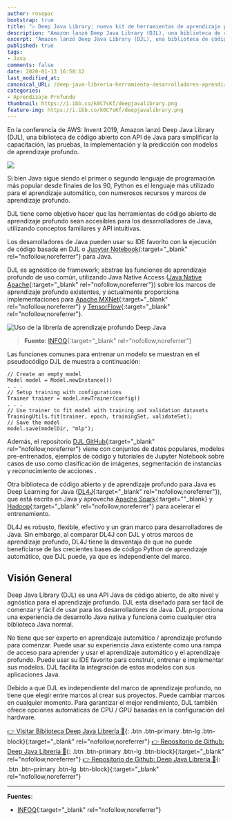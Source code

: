 ```yaml
---
author: rosepac
bootstrap: true
title: "▷ Deep Java Library: nuevo kit de herramientas de aprendizaje profundo para desarrolladores de Java 👨‍💻 "
description: "Amazon lanzó Deep Java Library (DJL), una biblioteca de código abierto con API de Java para simplificar la capacitación, las pruebas, la implementación y la creación de proyectos de aprendizaje profundo"
excerpt: "Amazon lanzó Deep Java Library (DJL), una biblioteca de código abierto con API de Java para simplificar la capacitación, las pruebas, la implementación y la creación de proyectos de aprendizaje profundo"
published: true
tags:
- Java
comments: false
date: 2020-01-13 16:58:12
last_modified_at: 
canonical_URL: /deep-java-libreria-herramienta-desarrolladores-aprendizaje-profundo/
categories:
- Aprendizaje Profundo
thumbnail: https://i.ibb.co/k0C7sKf/deepjavalibrary.png
feature-img: https://i.ibb.co/k0C7sKf/deepjavalibrary.png
---
```


En la conferencia de AWS: Invent 2019, Amazon lanzó Deep Java Library (DJL), una biblioteca de código abierto con API de Java para simplificar la capacitación, las pruebas, la implementación y la predicción con modelos de aprendizaje profundo.

![](https://i.ibb.co/k0C7sKf/deepjavalibrary.png)

Si bien Java sigue siendo el primer o segundo lenguaje de programación más popular desde finales de los 90, Python es el lenguaje más utilizado para el aprendizaje automático, con numerosos recursos y marcos de aprendizaje profundo.

DJL tiene como objetivo hacer que las herramientas de código abierto de aprendizaje profundo sean accesibles para los desarrolladores de Java, utilizando conceptos familiares y API intuitivas.

Los desarrolladores de Java pueden usar su IDE favorito con la ejecución de código basada en DJL o [Jupyter Notebook](https://jupyter.org/){:target="_blank" rel="nofollow,noreferrer"} para Java.

DJL es agnóstico de framework; abstrae las funciones de aprendizaje profundo de uso común, utilizando Java Native Access ([Java Native Apache](https://github.com/java-native-access/jna){:target="_blank" rel="nofollow,noreferrer"}) sobre los marcos de aprendizaje profundo existentes, y actualmente proporciona implementaciones para [Apache MXNet](https://mxnet.apache.org/){:target="_blank" rel="nofollow,noreferrer"} y [TensorFlow](https://www.tensorflow.org/){:target="_blank" rel="nofollow,noreferrer"}.

![](https://i.ibb.co/NVg9mBH/1deep-java-library-1578484330456.jpg "Uso de la librería de aprendizaje profundo Deep Java")
> **Fuente**: [INFOQ](https://www.infoq.com/news/2020/01/deep-java-library/){:target="_blank" rel="nofollow,noreferrer"}

Las funciones comunes para entrenar un modelo se muestran en el pseudocódigo DJL de muestra a continuación:

```
// Create an empty model
Model model = Model.newInstance())
. . .
// Setup training with configurations
Trainer trainer = model.newTrainer(config))
. . .
// Use trainer to fit model with training and validation datasets
TrainingUtils.fit(trainer, epoch, trainingSet, validateSet);                   
// Save the model         
model.save(modelDir, "mlp"); 
```

Además, el repositorio [DJL GitHub](https://github.com/awslabs/djl){:target="_blank" rel="nofollow,noreferrer"} viene con conjuntos de datos populares, modelos pre-entrenados, ejemplos de código y tutoriales de Jupyter Notebook sobre casos de uso como clasificación de imágenes, segmentación de instancias y reconocimiento de acciones .  

Otra biblioteca de código abierto y de aprendizaje profundo para Java es Deep Learning for Java ([DL4J](https://deeplearning4j.org/){:target="_blank" rel="nofollow,noreferrer"}), que está escrita en Java y aprovecha [Apache Spark](https://spark.apache.org/){:target=""_blank} y [Hadoop](https://hadoop.apache.org/){:target="_blank" rel="nofollow,noreferrer"} para acelerar el entrenamiento.

DL4J es robusto, flexible, efectivo y un gran marco para desarrolladores de Java. Sin embargo, al  comparar DL4J con DJL y otros marcos de aprendizaje profundo, DL4J tiene la desventaja de que no puede beneficiarse de las crecientes bases de código Python de aprendizaje automático, que DJL puede, ya que es independiente del marco.

## Visión General

Deep Java Library (DJL) es una API Java de código abierto, de alto nivel y agnóstica para el aprendizaje profundo. DJL está diseñado para ser fácil de comenzar y fácil de usar para los desarrolladores de Java. DJL proporciona una experiencia de desarrollo Java nativa y funciona como cualquier otra biblioteca Java normal.

No tiene que ser experto en aprendizaje automático / aprendizaje profundo para comenzar. Puede usar su experiencia Java existente como una rampa de acceso para aprender y usar el aprendizaje automático y el aprendizaje profundo. Puede usar su IDE favorito para construir, entrenar e implementar sus modelos. DJL facilita la integración de estos modelos con sus aplicaciones Java.

Debido a que DJL es independiente del marco de aprendizaje profundo, no tiene que elegir entre marcos al crear sus proyectos. Puede cambiar marcos en cualquier momento. Para garantizar el mejor rendimiento, DJL también ofrece opciones automáticas de CPU / GPU basadas en la configuración del hardware.

[👉 Visitar Biblioteca Deep Java Librería 🤖](https://djl.ai/){: .btn .btn-primary .btn-lg .btn-block}{:target="_blank" rel="nofollow,noreferrer"}
[👉 Repositorio de Github: Deep Java Librería 🤖](https://github.com/awslabs/djl#deep-java-library-djl){: .btn .btn-primary .btn-lg .btn-block}{:target="_blank" rel="nofollow,noreferrer"}
[👉 Repositorio de Github: Deep Java Librería 🤖](https://github.com/awslabs/djl#getting-started){: .btn .btn-primary .btn-lg .btn-block}{:target="_blank" rel="nofollow,noreferrer"}

_____

**Fuentes**:
* [INFOQ](https://www.infoq.com/news/2020/01/deep-java-library/){:target="_blank" rel="nofollow,noreferrer"}

